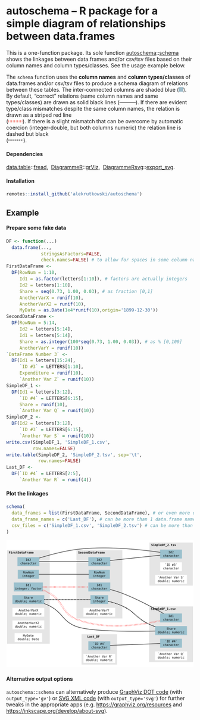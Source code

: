 autoschema – R package for a simple diagram of relationships between
data.frames
================

<!-- build this doc with: rmarkdown::render('README.Rmd') -->

This is a one-function package. Its sole function
[autoschema](https://github.com/alekrutkowski/autoschema)::[schema](https://rdrr.io/github/alekrutkowski/autoschema/man/schema.html)
shows the linkages between data.frames and/or csv/tsv files based on
their column names and column types/classes. See the usage example
below.

The `schema` function uses the **column names** and **column
types/classes** of data.frames and/or csv/tsv files to produce a schema
diagram of relations between these tables. The inter-connected columns
are shaded blue (<img src="blue-shade.png" height="12"/>). By default,
“correct” relations (same column names and same types/classes) are drawn
as solid black lines (<img src="black-solid.png" height="12"/>). If
there are evident type/class mismatches despite the same column names,
the relation is drawn as a striped red
line<br>(<img src="red-striped.png" height="12"/>). If there is a slight
mismatch that can be overcome by automatic coercion (integer-double, but
both columns numeric) the relation line is dashed but
black<br>(<img src="black-dashed.png" height="12"/>).

#### Dependencies

[data.table](https://CRAN.R-project.org/package=data.table)::[fread](https://rdrr.io/cran/data.table/man/fread.html), 
[DiagrammeR](https://CRAN.R-project.org/package=DiagrammeR)::[grViz](https://rdrr.io/cran/DiagrammeR/man/grViz.html), 
[DiagrammeRsvg](https://CRAN.R-project.org/package=DiagrammeRsvg)::[export\_svg](https://rdrr.io/cran/DiagrammeR/man/export_svg.html).

#### Installation

``` r
remotes::install_github('alekrutkowski/autoschema')
```

## Example

#### Prepare some fake data

``` r
DF <- function(...)
  data.frame(...,
             stringsAsFactors=FALSE,
             check.names=FALSE) # to allow for spaces in some column names
FirstDataFrame <-
  DF(RowNum = 1:10,
     Id1 = as.factor(letters[1:10]), # factors are actually integers
     Id2 = letters[1:10],
     Share = seq(0.73, 1.00, 0.03), # as fraction [0,1]
     AnotherVarX = runif(10),
     AnotherVarX2 = runif(10),
     MyDate = as.Date(1e4*runif(10),origin='1899-12-30'))
SecondDataFrame <-
  DF(RowNum = 5:14,
     Id2 = letters[5:14],
     Id1 = letters[5:14],
     Share = as.integer(100*seq(0.73, 1.00, 0.03)), # as % [0,100]
     AnotherVarY = runif(10))
`DataFrame Number 3` <-
  DF(Id1 = letters[15:24],
     `ID #3` = LETTERS[1:10],
     Expenditure = runif(10),
     `Another Var Z` = runif(10))
SimpleDF_1 <-
  DF(Id1 = letters[3:12],
     `ID #4` = LETTERS[6:15],
     Share = runif(10),
     `Another Var Q` = runif(10))
SimpleDF_2 <-
  DF(Id2 = letters[3:12],
     `ID #3` = LETTERS[6:15],
     `Another Var S` = runif(10))
write.csv(SimpleDF_1, 'SimpleDF_1.csv',
          row.names=FALSE)
write.table(SimpleDF_2, 'SimpleDF_2.tsv', sep='\t',
            row.names=FALSE)
Last_DF <-
  DF(`ID #4` = LETTERS[2:5],
     `Another Var R` = runif(4))
```

#### Plot the linkages

``` r
schema(
  data_frames = list(FirstDataFrame, SecondDataFrame), # or even more data.frames
  data_frame_names = c('Last_DF'), # can be more than 1 data.frame name
  csv_files = c('SimpleDF_1.csv', 'SimpleDF_2.tsv') # can be more than 2 files
)
```

![](plot.svg)

#### Alternative output options

`autoschema::schema` can alternatively produce [GraphViz DOT
code](https://en.wikipedia.org/wiki/DOT_(graph_description_language))
(with `output_type='gv'`) or [SVG XML
code](https://en.wikipedia.org/wiki/Scalable_Vector_Graphics#Example)
(with `output_type='svg'`) for further tweaks in the appropriate apps
(e.g. <https://graphviz.org/resources> and
<https://inkscape.org/develop/about-svg>).

